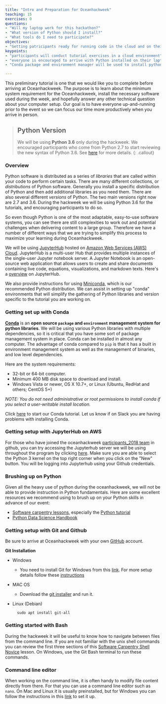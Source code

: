 ```yaml
---
title: "Intro and Preparation for Oceanhackweek"
teaching: 15
exercises: 0
questions:
- "Will my laptop work for this hackathon?"
- "What version of Python should I install?"
- "What tools do I need to participate?" 
objectives:
- "Getting patricipants ready for running code in the cloud and on their local machines during the geohackweek"
keypoints:
- "participants will conduct tutorial exercises in a cloud environment"
- "everyone is encouraged to arrive with Python installed on their laptop for the project work"
- "Conda package and environment manager will be used to install python and other libraries"

---
```

This preliminary tutorial is one that we would like you to complete before arriving at Oceanhackweek. The purpose is to learn about the minimum system requirement for the Oceanhackweek, install the necessary software used during the week, and hopefully answer any other technical question about your computer setup. Our goal is to have everyone up-and-running prior to the event so we can focus our time more productively when you arrive in person.

> ## Python Version
> We will be using **Python 3.6** only during the hackweek. We encouraged participants who come from Python 2.7 to start reviewing the new syntax of Python 3.6.
> See [here](https://wiki.python.org/moin/Python2orPython3) for more details.
{: .callout}

### Overview

Python software is distributed as a series of *libraries* that are called within your code to perform certain tasks. There are many different collections, or *distributions* of Python software. Generally you install a specific distribution of Python and then add additional libraries as you need them. There are also several different *versions* of Python. The two main versions right now are 2.7 and 3.6. During the hackweek we will be using Python 3.6 for the tutorials, and encouraging participants to do so.

So even though Python is one of the most adaptable, easy-to-use software systems, you can see there are still complexities to work out and potential challenges when delivering content to a large group. Therefore we have a number of different ways that we are trying to simplify this process to maximize your learning during Oceanhackweek.

We will be using [JupyterHub](https://jupyterhub.readthedocs.io/en/latest/) hosted on [Amazon Web Services (AWS) Cloud](https://aws.amazon.com/). JupyterHub is a multi-user Hub that provides multiple instances of the single-user Jupyter notebook server. A Jupyter Notebook is an open-source web application that allows users to create and share documents containing live code, equations, visualizations, and markdown texts. Here's a [overview](https://www.slideshare.net/willingc/jupyterhub-a-thing-explainer-overview?from_action=save) on JupyterHub.

We also provide instructions for using [Miniconda](https://conda.io/miniconda.html), which is our recommended Python distribution. We can assist in setting up "conda" environments that will simplify the gathering of Python libraries and version specific to the tutorial you are working on.

### Getting set up with Conda

[**Conda**](http://conda.pydata.org/docs/) is an **open source `package` and `environment` management system for python libraries**. We will be using various
Python libraries with multiple dependencies, so it is critical that you have some sort of 
package management system in place. Conda can be installed in almost any computer. The advantage of conda compared to `pip` is that it has a built in environment management system as well as the management of binaries, and low level dependencies.

Here are the system requirements:

- 32-bit or 64-bit computer.
- Minimum 400 MB disk space to download and install.
- Windows Vista or newer, OS X 10.7+, or Linux (Ubuntu, RedHat and others; CentOS 5+)

*NOTE: You do not need administrative or root permissions to install conda if you select a user-writable install location.*

Click [here](/01-conda-tutorial/) to start our Conda tutorial. Let us know if on Slack you are having problems with installing Conda.


### Getting setup with JupyterHub on AWS

For those who have joined the oceanhackweek [participants_2018 team](https://github.com/orgs/oceanhackweek/teams/participants_2018/members) in github, you can try accessing the Jupyterhub server we will be using throughout the program by clicking [here](#). Make sure you are able to select the Python 3 kernel on the top right corner when you click on the "New" button. You will be logging into Jupyterhub using your Github credentials.

### Brushing up on Python

Given all the heavy use of python during the oceanhackweek, we will not be able to provide instruction in Python fundamentals. Here are some excellent resources we recommend using to brush up on your Python skills in advance of our event:

* [Software carpentry lessons](https://software-carpentry.org/lessons/), especially the [Python tutorial](http://swcarpentry.github.io/python-novice-inflammation/)
* [Python Data Science Handbook](https://github.com/jakevdp/PythonDataScienceHandbook)

### Getting setup with Git and Github

Be sure to arrive at Oceanhackweek with your own [GitHub](https://github.com/) account.

**Git Installation**

* Windows
  - You need to install Git for Windows from this [link](https://gitforwindows.org/). For more setup details follow these [instructions](https://carpentries.github.io/workshop-template/#shell)

* MAC OS

  - Download the [git installer](https://git-scm.com/download/mac) and run it.

* Linux (Debian)

  ```
    sudo apt install git-all
  ```

### Getting started with Bash

During the hackweek it will be useful to know how to navigate between files from the command line. If you are not familiar with the unix shell commands you can review the first three sections of this [Software Carpentry Shell Novice](https://swcarpentry.github.io/shell-novice/) lesson. On Windows, use the Git Bash terminal to run these commands.


### Command line editor

When working on the command line, it is often handy to modify file content directly from there. For that you can use a command line editor such as `nano`. On Mac and Linux it is usually preinstalled, but for Windows you can follow the instructions in this [link](http://carpentries.github.io/workshop-template/#editor) to set it up.
  
